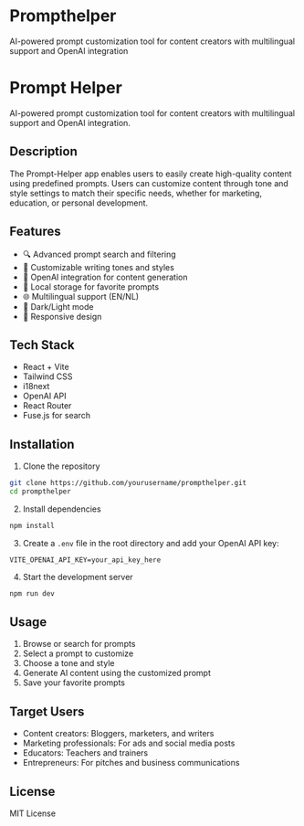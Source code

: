 # Prompthelper
AI-powered prompt customization tool for content creators with multilingual support and OpenAI integration
# Prompt Helper

AI-powered prompt customization tool for content creators with multilingual support and OpenAI integration.

## Description

The Prompt-Helper app enables users to easily create high-quality content using predefined prompts. Users can customize content through tone and style settings to match their specific needs, whether for marketing, education, or personal development.

## Features

- 🔍 Advanced prompt search and filtering
- 🎨 Customizable writing tones and styles
- 🤖 OpenAI integration for content generation
- 💾 Local storage for favorite prompts
- 🌐 Multilingual support (EN/NL)
- 🌙 Dark/Light mode
- 📱 Responsive design

## Tech Stack

- React + Vite
- Tailwind CSS
- i18next
- OpenAI API
- React Router
- Fuse.js for search

## Installation

1. Clone the repository
```bash
git clone https://github.com/yourusername/prompthelper.git
cd prompthelper
```

2. Install dependencies
```bash
npm install
```

3. Create a `.env` file in the root directory and add your OpenAI API key:
```env
VITE_OPENAI_API_KEY=your_api_key_here
```

4. Start the development server
```bash
npm run dev
```

## Usage

1. Browse or search for prompts
2. Select a prompt to customize
3. Choose a tone and style
4. Generate AI content using the customized prompt
5. Save your favorite prompts

## Target Users

- Content creators: Bloggers, marketers, and writers
- Marketing professionals: For ads and social media posts
- Educators: Teachers and trainers
- Entrepreneurs: For pitches and business communications

## License

MIT License
